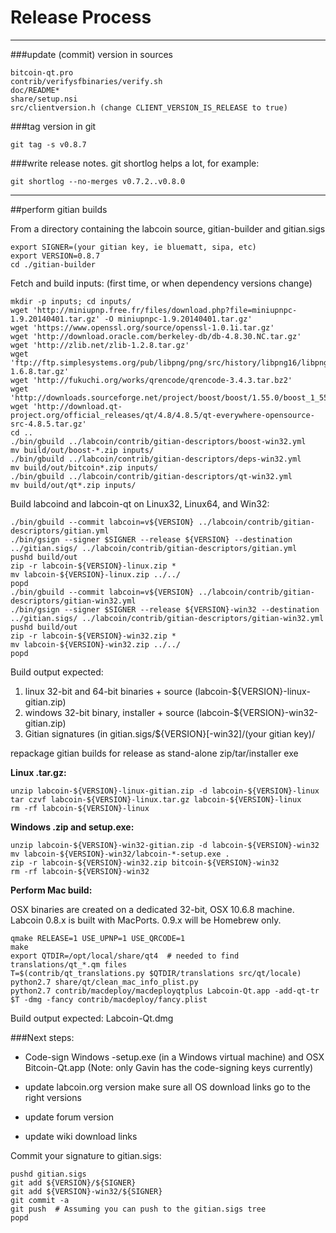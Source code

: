 Release Process
====================

* * *

###update (commit) version in sources


	bitcoin-qt.pro
	contrib/verifysfbinaries/verify.sh
	doc/README*
	share/setup.nsi
	src/clientversion.h (change CLIENT_VERSION_IS_RELEASE to true)

###tag version in git

	git tag -s v0.8.7

###write release notes. git shortlog helps a lot, for example:

	git shortlog --no-merges v0.7.2..v0.8.0

* * *

##perform gitian builds

 From a directory containing the labcoin source, gitian-builder and gitian.sigs
  
	export SIGNER=(your gitian key, ie bluematt, sipa, etc)
	export VERSION=0.8.7
	cd ./gitian-builder

 Fetch and build inputs: (first time, or when dependency versions change)

	mkdir -p inputs; cd inputs/
	wget 'http://miniupnp.free.fr/files/download.php?file=miniupnpc-1.9.20140401.tar.gz' -O miniupnpc-1.9.20140401.tar.gz'
	wget 'https://www.openssl.org/source/openssl-1.0.1i.tar.gz'
	wget 'http://download.oracle.com/berkeley-db/db-4.8.30.NC.tar.gz'
	wget 'http://zlib.net/zlib-1.2.8.tar.gz'
	wget 'ftp://ftp.simplesystems.org/pub/libpng/png/src/history/libpng16/libpng-1.6.8.tar.gz'
	wget 'http://fukuchi.org/works/qrencode/qrencode-3.4.3.tar.bz2'
	wget 'http://downloads.sourceforge.net/project/boost/boost/1.55.0/boost_1_55_0.tar.bz2'
	wget 'http://download.qt-project.org/official_releases/qt/4.8/4.8.5/qt-everywhere-opensource-src-4.8.5.tar.gz'
	cd ..
	./bin/gbuild ../labcoin/contrib/gitian-descriptors/boost-win32.yml
	mv build/out/boost-*.zip inputs/
	./bin/gbuild ../labcoin/contrib/gitian-descriptors/deps-win32.yml
	mv build/out/bitcoin*.zip inputs/
	./bin/gbuild ../labcoin/contrib/gitian-descriptors/qt-win32.yml
	mv build/out/qt*.zip inputs/

 Build labcoind and labcoin-qt on Linux32, Linux64, and Win32:
  
	./bin/gbuild --commit labcoin=v${VERSION} ../labcoin/contrib/gitian-descriptors/gitian.yml
	./bin/gsign --signer $SIGNER --release ${VERSION} --destination ../gitian.sigs/ ../labcoin/contrib/gitian-descriptors/gitian.yml
	pushd build/out
	zip -r labcoin-${VERSION}-linux.zip *
	mv labcoin-${VERSION}-linux.zip ../../
	popd
	./bin/gbuild --commit labcoin=v${VERSION} ../labcoin/contrib/gitian-descriptors/gitian-win32.yml
	./bin/gsign --signer $SIGNER --release ${VERSION}-win32 --destination ../gitian.sigs/ ../labcoin/contrib/gitian-descriptors/gitian-win32.yml
	pushd build/out
	zip -r labcoin-${VERSION}-win32.zip *
	mv labcoin-${VERSION}-win32.zip ../../
	popd

  Build output expected:

  1. linux 32-bit and 64-bit binaries + source (labcoin-${VERSION}-linux-gitian.zip)
  2. windows 32-bit binary, installer + source (labcoin-${VERSION}-win32-gitian.zip)
  3. Gitian signatures (in gitian.sigs/${VERSION}[-win32]/(your gitian key)/

repackage gitian builds for release as stand-alone zip/tar/installer exe

**Linux .tar.gz:**

	unzip labcoin-${VERSION}-linux-gitian.zip -d labcoin-${VERSION}-linux
	tar czvf labcoin-${VERSION}-linux.tar.gz labcoin-${VERSION}-linux
	rm -rf labcoin-${VERSION}-linux

**Windows .zip and setup.exe:**

	unzip labcoin-${VERSION}-win32-gitian.zip -d labcoin-${VERSION}-win32
	mv labcoin-${VERSION}-win32/labcoin-*-setup.exe .
	zip -r labcoin-${VERSION}-win32.zip bitcoin-${VERSION}-win32
	rm -rf labcoin-${VERSION}-win32

**Perform Mac build:**

  OSX binaries are created on a dedicated 32-bit, OSX 10.6.8 machine.
  Labcoin 0.8.x is built with MacPorts.  0.9.x will be Homebrew only.

	qmake RELEASE=1 USE_UPNP=1 USE_QRCODE=1
	make
	export QTDIR=/opt/local/share/qt4  # needed to find translations/qt_*.qm files
	T=$(contrib/qt_translations.py $QTDIR/translations src/qt/locale)
	python2.7 share/qt/clean_mac_info_plist.py
	python2.7 contrib/macdeploy/macdeployqtplus Labcoin-Qt.app -add-qt-tr $T -dmg -fancy contrib/macdeploy/fancy.plist

 Build output expected: Labcoin-Qt.dmg

###Next steps:

* Code-sign Windows -setup.exe (in a Windows virtual machine) and
  OSX Bitcoin-Qt.app (Note: only Gavin has the code-signing keys currently)

* update labcoin.org version
  make sure all OS download links go to the right versions

* update forum version

* update wiki download links

Commit your signature to gitian.sigs:

	pushd gitian.sigs
	git add ${VERSION}/${SIGNER}
	git add ${VERSION}-win32/${SIGNER}
	git commit -a
	git push  # Assuming you can push to the gitian.sigs tree
	popd

